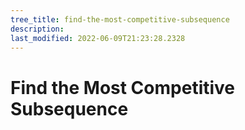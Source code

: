 ```yaml
---
tree_title: find-the-most-competitive-subsequence
description: 
last_modified: 2022-06-09T21:23:28.2328
---
```


# Find the Most Competitive Subsequence
